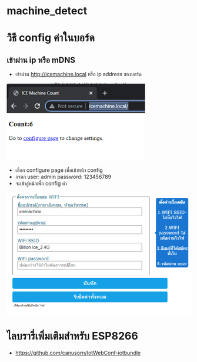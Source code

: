 # machine_detect
 
# วิธี config ค่าในบอร์ด

## เข้าผ่าน ip หรือ mDNS
- เข้าผ่าน http://icemachine.local หรือ ip address ของบอร์ด

![](https://github.com/canusorn/machine_detect/blob/main/web.png?raw=true)
- เลือก  configure page เพื่อเข้าหน้า config
- กรอก user: admin   password: 123456789
- จะเข้าสู่หน้าเพื่อ config ค่า

![](https://github.com/canusorn/machine_detect/blob/main/webconfig.png?raw=true)



# ไลบรารี่เพิ่มเติมสำหรับ ESP8266
- https://github.com/canusorn/IotWebConf-iotbundle
